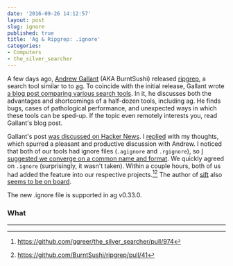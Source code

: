 ```yaml
---
date: '2016-09-26 14:12:57'
layout: post
slug: ignore
published: true
title: 'Ag & Ripgrep: .ignore'
categories:
- Computers
- the_silver_searcher
---
```


A few days ago, [Andrew Gallant](http://burntsushi.net/) (AKA BurntSushi) released [ripgrep](https://github.com/BurntSushi/ripgrep), a search tool similar to to [ag](/ag). To coincide with the initial release, Gallant wrote [a blog post comparing various search tools](http://blog.burntsushi.net/ripgrep/). In it, he discusses both the advantages and shortcomings of a half-dozen tools, including ag. He finds bugs, cases of pathological performance, and unexpected ways in which these tools can be sped-up. If the topic even remotely interests you, read Gallant's blog post.

Gallant's post [was discussed on Hacker News](https://news.ycombinator.com/item?id=12564442). I [replied](https://news.ycombinator.com/item?id=12567328) with my thoughts, which spurred a pleasant and productive discussion with Andrew. I noticed that both of our tools had ignore files (`.agignore` and `.rgignore`), so [I suggested we converge on a common name and format](https://news.ycombinator.com/item?id=12568245). We quickly agreed on `.ignore` (surprisingly, it wasn't taken). Within a couple hours, both of us had added the feature into our respective projects.[^ag][^rg] The author of [sift](https://github.com/svent/sift/) also [seems to be on board](https://github.com/svent/sift/issues/78#issuecomment-249335277).

The new .ignore file is supported in ag v0.33.0.

### What 



---

[^ag]: https://github.com/ggreer/the_silver_searcher/pull/974

[^rg]: https://github.com/BurntSushi/ripgrep/pull/41
